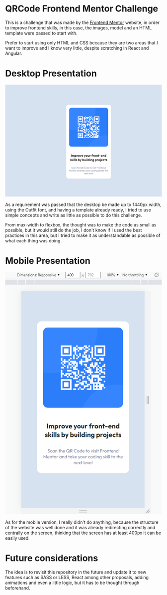# QRCode Frontend Mentor Challenge

This is a challenge that was made by the [Frontend Mentor](https://www.frontendmentor.io/home) website, in order to improve frontend skills, in this case, the images, model and an HTML template were passed to start with.

Prefer to start using only HTML and CSS because they are two areas that I want to improve and I know very little, despite scratching in React and Angular.

# Desktop Presentation

![](./images/QRCode_website.png)

As a requirement was passed that the desktop be made up to 1440px width, using the Outfit font, and having a template already ready, I tried to use simple concepts and write as little as possible to do this challenge.

From max-width to flexbox, the thought was to make the code as small as possible, but it would still do the job, I don't know if I used the best practices in this area, but I tried to make it as understandable as possible of what each thing was doing.

# Mobile Presentation

![](./images/QRCode_Mobile.png)

As for the mobile version, I really didn't do anything, because the structure of the website was well done and it was already redirecting correctly and centrally on the screen, thinking that the screen has at least 400px it can be easily used.

# Future considerations

The idea is to revisit this repository in the future and update it to new features such as SASS or LESS, React among other proposals, adding animations and even a little logic, but it has to be thought through beforehand.